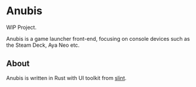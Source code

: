 # Anubis

WIP Project.

Anubis is a game launcher front-end, focusing on console devices such as the Steam Deck, Aya Neo etc.


## About

Anubis is written in Rust with UI toolkit from [slint](https://github.com/slint-ui/slint/).
